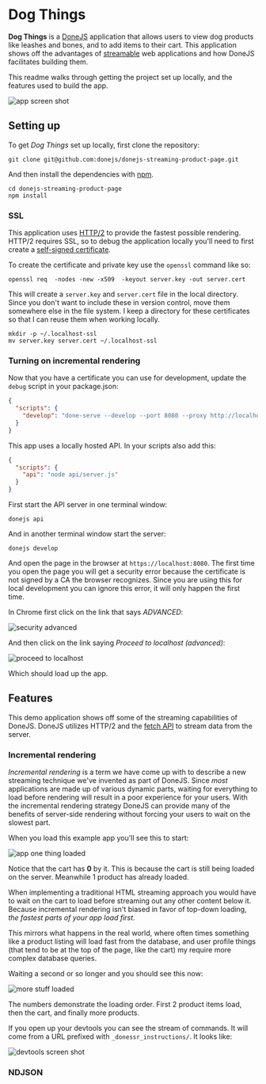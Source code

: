# Dog Things

**Dog Things** is a [DoneJS](https://donejs.com/) application that allows users to view dog products like leashes and bones, and to add items to their cart. This application shows off the advantages of [streamable](https://www.bitovi.com/streamable) web applications and how DoneJS facilitates building them.

This readme walks through getting the project set up locally, and the features used to build the app.

![app screen shot](https://user-images.githubusercontent.com/361671/29074136-2dff5cc2-7c1c-11e7-929a-1c77b19fda91.png)

## Setting up

To get *Dog Things* set up locally, first clone the repository:

```
git clone git@github.com:donejs/donejs-streaming-product-page.git
```

And then install the dependencies with [npm](https://www.npmjs.com/).

```
cd donejs-streaming-product-page
npm install
```

### SSL

This application uses [HTTP/2](https://http2.github.io/) to provide the fastest possible rendering. HTTP/2 requires SSL, so to debug the application locally you'll need to first create a [self-signed certificate](https://en.wikipedia.org/wiki/Self-signed_certificate).

To create the certificate and private key use the `openssl` command like so:

```shell
openssl req  -nodes -new -x509  -keyout server.key -out server.cert
```

This will create a `server.key` and `server.cert` file in the local directory. Since you don't want to include these in version control, move them somewhere else in the file system. I keep a directory for these certificates so that I can reuse them when working locally.

```
mkdir -p ~/.localhost-ssl
mv server.key server.cert ~/.localhost-ssl
```

### Turning on incremental rendering

Now that you have a certificate you can use for development, update the `debug` script in your package.json:

```json
{
  "scripts": {
    "develop": "done-serve --develop --port 8080 --proxy http://localhost:8084 --key ~/.localhost-ssl/server.key --cert ~/.localhost-ssl/server.cert --strategy incremental"
  }
}
```

This app uses a locally hosted API. In your scripts also add this:

```json
{
  "scripts": {
    "api": "node api/server.js"
  }
}
```

First start the API server in one terminal window:

```shell
donejs api
```

And in another terminal window start the server:

```shell
donejs develop
```

And open the page in the browser at `https://localhost:8080`. The first time you open the page you will get a security error because the certificate is not signed by a CA the browser recognizes. Since you are using this for local development you can ignore this error, it will only happen the first time.

In Chrome first click on the link that says *ADVANCED*:

![security advanced](https://user-images.githubusercontent.com/361671/29075035-37a59f5e-7c1f-11e7-90d1-6103f4c92687.png)

And then click on the link saying *Proceed to localhost (advanced)*:

![proceed to localhost](https://user-images.githubusercontent.com/361671/29075140-8e611922-7c1f-11e7-9a87-3c134324579b.png)

Which should load up the app.

## Features

This demo application shows off some of the streaming capabilities of DoneJS. DoneJS utilizes HTTP/2 and the [fetch API](https://developer.mozilla.org/en-US/docs/Web/API/Fetch_API) to stream data from the server.

### Incremental rendering

*Incremental rendering* is a term we have come up with to describe a new streaming technique we've invented as part of DoneJS. Since *most* applications are made up of various dynamic parts, waiting for everything to load before rendering will result in a poor experience for your users. With the incremental rendering strategy DoneJS can provide many of the benefits of server-side rendering without forcing your users to wait on the slowest part.

When you load this example app you'll see this to start:

![app one thing loaded](https://user-images.githubusercontent.com/361671/29080326-7cc767a8-7c2d-11e7-8ab9-1508dcbce274.png)

Notice that the cart has **0** by it. This is because the cart is still being loaded on the server. Meanwhile 1 product has already loaded.

When implementing a traditional HTML streaming approach you would have to wait on the cart to load before streaming out any other content below it. Because incremental rendering isn't biased in favor of top-down loading, *the fastest parts of your app load first*.

This mirrors what happens in the real world, where often times something like a product listing will load fast from the database, and user profile things (that tend to be at the top of the page, like the cart) my require more complex database queries.

Waiting a second or so longer and you should see this now:

![more stuff loaded](https://user-images.githubusercontent.com/361671/29080696-76bd691a-7c2e-11e7-9781-6b4e3942a2f2.png)

The numbers demonstrate the loading order. First 2 product items load, then the cart, and finally more products.

If you open up your devtools you can see the stream of commands. It will come from a URL prefixed with `_donessr_instructions/`. It looks like:

![devtools screen shot](https://user-images.githubusercontent.com/361671/29082002-3c733b1e-7c32-11e7-9416-d05bb60481a4.png)

### NDJSON


